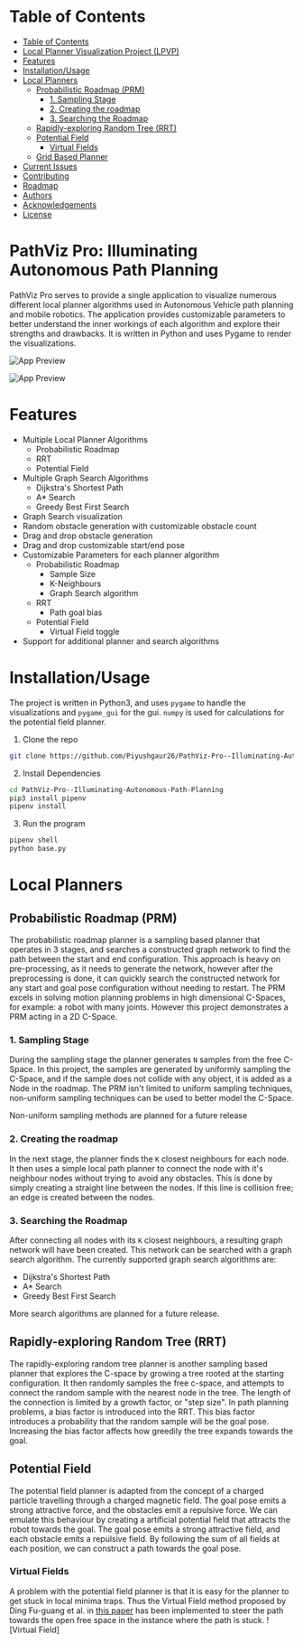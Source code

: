 # Table of Contents

- [Table of Contents](#table-of-contents)
- [Local Planner Visualization Project (LPVP)](#local-planner-visualization-project-lpvp)
- [Features](#features)
- [Installation/Usage](#installationusage)
- [Local Planners](#local-planners)
  - [Probabilistic Roadmap (PRM)](#probabilistic-roadmap-prm)
    - [1. Sampling Stage](#1-sampling-stage)
    - [2. Creating the roadmap](#2-creating-the-roadmap)
    - [3. Searching the Roadmap](#3-searching-the-roadmap)
  - [Rapidly-exploring Random Tree (RRT)](#rapidly-exploring-random-tree-rrt)
  - [Potential Field](#potential-field)
    - [Virtual Fields](#virtual-fields)
  - [Grid Based Planner](#grid-based-planner)
- [Current Issues](#current-issues)
- [Contributing](#contributing)
- [Roadmap](#roadmap)
- [Authors](#authors)
- [Acknowledgements](#acknowledgements)
- [License](#license)

# PathViz Pro: Illuminating Autonomous Path Planning

PathViz Pro serves to provide a single application to visualize numerous different local planner algorithms
used in Autonomous Vehicle path planning and mobile robotics. The application
provides customizable parameters to better understand the inner workings of each algorithm and explore their strengths and drawbacks. It is written in Python and uses Pygame to render the visualizations.

![App Preview](media/lpvp.gif)

![App Preview](media/prm_stage_1.gif)

# Features

- Multiple Local Planner Algorithms
  - Probabilistic Roadmap
  - RRT
  - Potential Field
- Multiple Graph Search Algorithms
  - Dijkstra's Shortest Path
  - A\* Search
  - Greedy Best First Search
- Graph Search visualization
- Random obstacle generation with customizable obstacle count
- Drag and drop obstacle generation
- Drag and drop customizable start/end pose
- Customizable Parameters for each planner algorithm
  - Probabilistic Roadmap
    - Sample Size
    - K-Neighbours
    - Graph Search algorithm
  - RRT
    - Path goal bias
  - Potential Field
    - Virtual Field toggle
- Support for additional planner and search algorithms

# Installation/Usage

The project is written in Python3, and uses `pygame` to handle the visualizations and `pygame_gui` for the gui. `numpy` is used
for calculations for the potential field planner.

1. Clone the repo

```bash
git clone https://github.com/Piyushgaur26/PathViz-Pro--Illuminating-Autonomous-Path-Planning.git
```

2. Install Dependencies

```bash
cd PathViz-Pro--Illuminating-Autonomous-Path-Planning
pip3 install pipenv
pipenv install
```

3. Run the program

```bash
pipenv shell
python base.py
```

# Local Planners

## Probabilistic Roadmap (PRM)

The probabilistic roadmap planner is a sampling based planner that operates in 3 stages, and searches a constructed graph network to
find the path between the start and end configuration. This approach is heavy on pre-processing, as it needs to
generate the network, however after the preprocessing is done, it can quickly search the constructed network
for any start and goal pose configuration without needing to restart. The PRM excels in solving motion planning problems in high dimensional C-Spaces, for example: a robot with many joints. However this project demonstrates a PRM acting in a 2D C-Space.

### 1. Sampling Stage

During the sampling stage the planner generates `N` samples from the free C-Space.
In this project, the samples are generated by uniformly sampling the C-Space, and if the sample
does not collide with any object, it is added as a Node in the roadmap. The PRM isn't limited to
uniform sampling techniques, non-uniform sampling techniques can be used to better model the C-Space.

Non-uniform sampling methods are planned for a future release

### 2. Creating the roadmap

In the next stage, the planner finds the `K` closest neighbours for each node. It then uses a simple local path planner
to connect the node with it's neighbour nodes without trying to avoid any obstacles. This is done by simply
creating a straight line between the nodes. If this line is collision free; an edge is created between the nodes.

### 3. Searching the Roadmap

After connecting all nodes with its `K` closest neighbours, a resulting graph network will have been created.
This network can be searched with a graph search algorithm. The currently supported graph search algorithms are:

- Dijkstra's Shortest Path
- A\* Search
- Greedy Best First Search

More search algorithms are planned for a future release.

## Rapidly-exploring Random Tree (RRT)

The rapidly-exploring random tree planner is another sampling based planner that explores the C-space by growing a tree rooted at the starting configuration.
It then randomly samples the free c-space, and attempts to connect the random sample with the nearest node in the tree.
The length of the connection is limited by a growth factor, or "step size". In path planning problems, a bias factor
is introduced into the RRT. This bias factor introduces a probability that the random sample will be the goal pose.
Increasing the bias factor affects how greedily the tree expands towards the goal.

## Potential Field

The potential field planner is adapted from the concept of a charged particle travelling through a charged magnetic field.
The goal pose emits a strong attractive force, and the obstacles emit a repulsive force. We can emulate this behaviour by
creating a artificial potential field that attracts the robot towards the goal. The goal pose emits a strong attractive field,
and each obstacle emits a repulsive field. By following the sum of all fields at each position, we can construct a path towards
the goal pose.

### Virtual Fields

A problem with the potential field planner is that it is easy for the planner to get stuck in local
minima traps. Thus the Virtual Field method proposed by Ding Fu-guang et al. in [this paper](https://ieeexplore.ieee.org/document/1626816)
has been implemented to steer the path towards the open free space in the instance where the path is stuck.
![Virtual Field]
